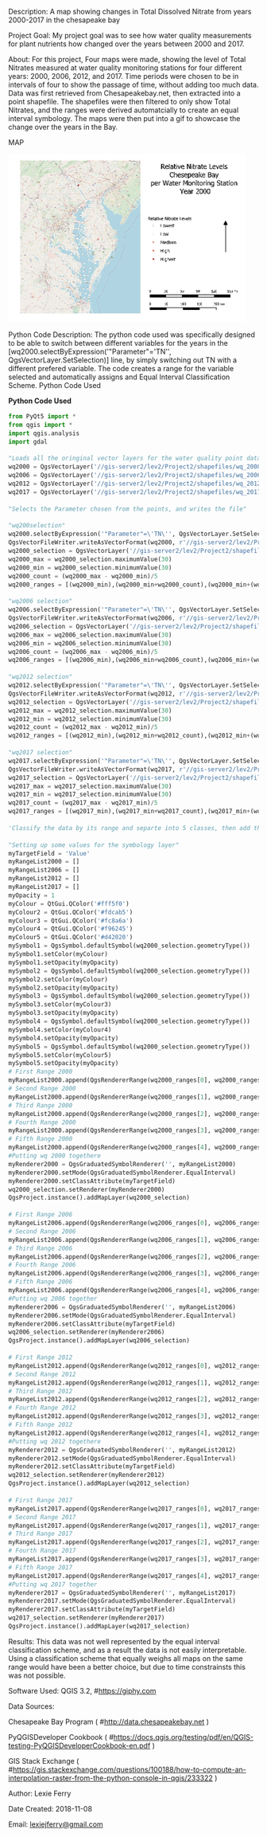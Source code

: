 Description: A map showing changes in Total Dissolved Nitrate from years 2000-2017 in the chesapeake bay

Project Goal: My project goal was to see how water quality measurements for plant nutrients how changed over the years between 2000 and 2017.

About: For this project, Four maps were made, showing the level of Total Nitrates measured at water quality monitoring stations for four different years: 2000, 2006, 2012, and 2017. Time periods were chosen to be in intervals of four to show the passage of time, without adding too much data. Data was first retrieved from Chesapeakebay.net, then extracted into a point shapefile. The shapefiles were then filtered to only show Total Nitrates, and the ranges were derived automatcially to create an equal interval symbology. The maps were then put into a gif to showcase the change over the years in the Bay.

MAP

![Project 2 GIF](https://github.com/lexiejferry/lexiejferry.github.io/blob/master/Chesapeake_Nitrates_Map/Nitrates.gif "Project1mapT2")


Python Code Description: The python code used was specifically designed to be able to switch between different variables for the years in the [wq2000.selectByExpression('"Parameter"=\'TN\'', QgsVectorLayer.SetSelection)] line, by simply switching out TN with a different prefered variable. The code creates a range for the variable selected and automatically assigns and Equal Interval Classification Scheme.
Python Code Used

**Python Code Used**
``` python
from PyQt5 import *
from qgis import *
import qgis.analysis
import gdal

"Loads all the oringinal vector layers for the water quality point data."
wq2000 = QgsVectorLayer('//gis-server2/lev2/Project2/shapefiles/wq_2000_r.shp', 'wq2000import', 'ogr')
wq2006 = QgsVectorLayer('//gis-server2/lev2/Project2/shapefiles/wq_2006_r.shp', 'wq2006import', 'ogr')
wq2012 = QgsVectorLayer('//gis-server2/lev2/Project2/shapefiles/wq_2012_r.shp', 'wq2012import', 'ogr')
wq2017 = QgsVectorLayer('//gis-server2/lev2/Project2/shapefiles/wq_2017_r.shp', 'wq2017import', 'ogr')

"Selects the Parameter chosen from the points, and writes the file"

"wq200selection"
wq2000.selectByExpression('"Parameter"=\'TN\'', QgsVectorLayer.SetSelection)
QgsVectorFileWriter.writeAsVectorFormat(wq2000, r'//gis-server2/lev2/Project2/shapefiles/selection/wq2000selection.gpkg', 'utf-8', wq2000.crs(), 'GPKG', True)
wq2000_selection = QgsVectorLayer('//gis-server2/lev2/Project2/shapefiles/selection/wq2000selection.gpkg', 'wq2000_selection', 'ogr')
wq2000_max = wq2000_selection.maximumValue(30)
wq2000_min = wq2000_selection.minimumValue(30)
wq2000_count = (wq2000_max - wq2000_min)/5
wq2000_ranges = [(wq2000_min),(wq2000_min+wq2000_count),(wq2000_min+(wq2000_count*2)),(wq2000_min+(wq2000_count*3)),(wq2000_min+(wq2000_count*4)),(wq2000_max)]

"wq2006 selection"
wq2006.selectByExpression('"Parameter"=\'TN\'', QgsVectorLayer.SetSelection)
QgsVectorFileWriter.writeAsVectorFormat(wq2006, r'//gis-server2/lev2/Project2/shapefiles/selection/wq2006selection.gpkg', 'utf-8', wq2006.crs(), 'GPKG', True)
wq2006_selection = QgsVectorLayer('//gis-server2/lev2/Project2/shapefiles/selection/wq2006selection.gpkg', 'wq2006_selection', 'ogr')
wq2006_max = wq2006_selection.maximumValue(30)
wq2006_min = wq2006_selection.minimumValue(30)
wq2006_count = (wq2006_max - wq2006_min)/5
wq2006_ranges = [(wq2006_min),(wq2006_min+wq2006_count),(wq2006_min+(wq2006_count*2)),(wq2006_min+(wq2006_count*3)),(wq2006_min+(wq2006_count*4)),(wq2006_max)]

"wq2012 selection"
wq2012.selectByExpression('"Parameter"=\'TN\'', QgsVectorLayer.SetSelection)
QgsVectorFileWriter.writeAsVectorFormat(wq2012, r'//gis-server2/lev2/Project2/shapefiles/selection/wq2012selection.gpkg', 'utf-8', wq2006.crs(), 'GPKG', True)
wq2012_selection = QgsVectorLayer('//gis-server2/lev2/Project2/shapefiles/selection/wq2012selection.gpkg', 'wq2012_selection', 'ogr')
wq2012_max = wq2012_selection.maximumValue(30)
wq2012_min = wq2012_selection.minimumValue(30)
wq2012_count = (wq2012_max - wq2012_min)/5
wq2012_ranges = [(wq2012_min),(wq2012_min+wq2012_count),(wq2012_min+(wq2012_count*2)),(wq2012_min+(wq2012_count*3)),(wq2012_min+(wq2012_count*4)),(wq2012_max)]

"wq2017 selection"
wq2017.selectByExpression('"Parameter"=\'TN\'', QgsVectorLayer.SetSelection)
QgsVectorFileWriter.writeAsVectorFormat(wq2017, r'//gis-server2/lev2/Project2/shapefiles/selection/wq2017selection.gpkg', 'utf-8', wq2012.crs(), 'GPKG', True)
wq2017_selection = QgsVectorLayer('//gis-server2/lev2/Project2/shapefiles/selection/wq2017selection.gpkg', 'wq2017_selection', 'ogr')
wq2017_max = wq2017_selection.maximumValue(30)
wq2017_min = wq2017_selection.minimumValue(30)
wq2017_count = (wq2017_max - wq2017_min)/5
wq2017_ranges = [(wq2017_min),(wq2017_min+wq2017_count),(wq2017_min+(wq2017_count*2)),(wq2017_min+(wq2017_count*3)),(wq2017_min+(wq2017_count*4)),(wq2017_max)]

'Classify the data by its range and separte into 5 classes, then add the map'

"Setting up some values for the symbology layer"
myTargetField = 'Value'
myRangeList2000 = []
myRangeList2006 = []
myRangeList2012 = []
myRangeList2017 = []
myOpacity = 1
myColour = QtGui.QColor('#fff5f0')
myColour2 = QtGui.QColor('#fdcab5')
myColour3 = QtGui.QColor('#fc8a6a')
myColour4 = QtGui.QColor('#f96245')
myColour5 = QtGui.QColor('#d42020')
mySymbol1 = QgsSymbol.defaultSymbol(wq2000_selection.geometryType())
mySymbol1.setColor(myColour)
mySymbol1.setOpacity(myOpacity)
mySymbol2 = QgsSymbol.defaultSymbol(wq2000_selection.geometryType())
mySymbol2.setColor(myColour)
mySymbol2.setOpacity(myOpacity)
mySymbol3 = QgsSymbol.defaultSymbol(wq2000_selection.geometryType())
mySymbol3.setColor(myColour3)
mySymbol3.setOpacity(myOpacity)
mySymbol4 = QgsSymbol.defaultSymbol(wq2000_selection.geometryType())
mySymbol4.setColor(myColour4)
mySymbol4.setOpacity(myOpacity)
mySymbol5 = QgsSymbol.defaultSymbol(wq2000_selection.geometryType())
mySymbol5.setColor(myColour5)
mySymbol5.setOpacity(myOpacity)
# First Range 2000
myRangeList2000.append(QgsRendererRange(wq2000_ranges[0], wq2000_ranges[1], mySymbol1, 'Lowest'))
# Second Range 2000
myRangeList2000.append(QgsRendererRange(wq2000_ranges[1], wq2000_ranges[2], mySymbol2, 'Low'))
# Third Range 2000
myRangeList2000.append(QgsRendererRange(wq2000_ranges[2], wq2000_ranges[3], mySymbol3, 'Medium'))
# Fourth Range 2000
myRangeList2000.append(QgsRendererRange(wq2000_ranges[3], wq2000_ranges[4], mySymbol4, 'High'))
# Fifth Range 2000
myRangeList2000.append(QgsRendererRange(wq2000_ranges[4], wq2000_ranges[5], mySymbol5, 'Highest'))
#Putting wq 2000 togethere
myRenderer2000 = QgsGraduatedSymbolRenderer('', myRangeList2000)
myRenderer2000.setMode(QgsGraduatedSymbolRenderer.EqualInterval)
myRenderer2000.setClassAttribute(myTargetField)
wq2000_selection.setRenderer(myRenderer2000)
QgsProject.instance().addMapLayer(wq2000_selection)

# First Range 2006
myRangeList2006.append(QgsRendererRange(wq2006_ranges[0], wq2006_ranges[1], mySymbol1, 'Lowest'))
# Second Range 2006
myRangeList2006.append(QgsRendererRange(wq2006_ranges[1], wq2006_ranges[2], mySymbol2, 'Low'))
# Third Range 2006
myRangeList2006.append(QgsRendererRange(wq2006_ranges[2], wq2006_ranges[3], mySymbol3, 'Medium'))
# Fourth Range 2006
myRangeList2006.append(QgsRendererRange(wq2006_ranges[3], wq2006_ranges[4], mySymbol4, 'High'))
# Fifth Range 2006
myRangeList2006.append(QgsRendererRange(wq2006_ranges[4], wq2006_ranges[5], mySymbol5, 'Highest'))
#Putting wq 2006 together
myRenderer2006 = QgsGraduatedSymbolRenderer('', myRangeList2006)
myRenderer2006.setMode(QgsGraduatedSymbolRenderer.EqualInterval)
myRenderer2006.setClassAttribute(myTargetField)
wq2006_selection.setRenderer(myRenderer2006)
QgsProject.instance().addMapLayer(wq2006_selection)

# First Range 2012
myRangeList2012.append(QgsRendererRange(wq2012_ranges[0], wq2012_ranges[1], mySymbol1, 'Lowest'))
# Second Range 2012
myRangeList2012.append(QgsRendererRange(wq2012_ranges[1], wq2012_ranges[2], mySymbol2, 'Low'))
# Third Range 2012
myRangeList2012.append(QgsRendererRange(wq2012_ranges[2], wq2012_ranges[3], mySymbol3, 'Medium'))
# Fourth Range 2012
myRangeList2012.append(QgsRendererRange(wq2012_ranges[3], wq2012_ranges[4], mySymbol4, 'High'))
# Fifth Range 2012
myRangeList2012.append(QgsRendererRange(wq2012_ranges[4], wq2012_ranges[5], mySymbol5, 'Highest'))
#Putting wq 2012 togethere
myRenderer2012 = QgsGraduatedSymbolRenderer('', myRangeList2012)
myRenderer2012.setMode(QgsGraduatedSymbolRenderer.EqualInterval)
myRenderer2012.setClassAttribute(myTargetField)
wq2012_selection.setRenderer(myRenderer2012)
QgsProject.instance().addMapLayer(wq2012_selection)

# First Range 2017
myRangeList2017.append(QgsRendererRange(wq2017_ranges[0], wq2017_ranges[1], mySymbol1, 'Lowest'))
# Second Range 2017
myRangeList2017.append(QgsRendererRange(wq2017_ranges[1], wq2017_ranges[2], mySymbol2, 'Low'))
# Third Range 2017
myRangeList2017.append(QgsRendererRange(wq2017_ranges[2], wq2017_ranges[3], mySymbol3, 'Medium'))
# Fourth Range 2017
myRangeList2017.append(QgsRendererRange(wq2017_ranges[3], wq2017_ranges[4], mySymbol4, 'High'))
# Fifth Range 2017
myRangeList2017.append(QgsRendererRange(wq2017_ranges[4], wq2017_ranges[5], mySymbol5, 'Highest'))
#Putting wq 2017 together
myRenderer2017 = QgsGraduatedSymbolRenderer('', myRangeList2017)
myRenderer2017.setMode(QgsGraduatedSymbolRenderer.EqualInterval)
myRenderer2017.setClassAttribute(myTargetField)
wq2017_selection.setRenderer(myRenderer2017)
QgsProject.instance().addMapLayer(wq2017_selection)

```

Results: This data was not well represented by the equal interval classification scheme, and as a result the data is not easily interpretable. Using a classification scheme that equally weighs all maps on the same range would have been a better choice, but due to time constrainsts this was not possible.

Software Used: QGIS 3.2, #https://giphy.com

Data Sources:

Chesapeake Bay Program ( #http://data.chesapeakebay.net )

PyQGISDeveloper Cookbook ( #https://docs.qgis.org/testing/pdf/en/QGIS-testing-PyQGISDeveloperCookbook-en.pdf )

GIS Stack Exchange ( #https://gis.stackexchange.com/questions/100188/how-to-compute-an-interpolation-raster-from-the-python-console-in-qgis/233322 )

Author: Lexie Ferry

Date Created: 2018-11-08

Email: lexiejferry@gmail.com
